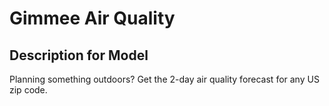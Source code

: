 # Gimmee Air Quality

## Description for Model

Planning something outdoors? Get the 2-day air quality forecast for any US zip code.

